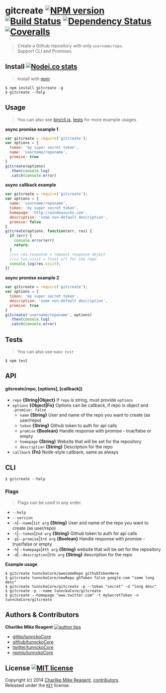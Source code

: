 # gitcreate [![NPM version][npmjs-shields]][npmjs-url] [![Build Status][travis-img]][travis-url] [![Dependency Status][depstat-img]][depstat-url] [![Coveralls][coveralls-shields]][coveralls-url]
> Create a Github repository with only `username/repo`.  
Support CLI and Promises.

## Install [![Nodei.co stats][npmjs-install]][npmjs-url]
> Install with [npm](https://npmjs.org)

```
$ npm install gitcreate -g
$ gitcreate --help
```

## Usage
> You can also see [bin/cli.js](./bin/cli.js), [tests](./test/test.js) for more example usages

**async promise example 1**
```js
var gitcreate = require('gitcreate');
var options = {
  token: 'my super secret token',
  name: 'username/reponame',
  promise: true
}
gitcreate(options)
  .then(console.log)
  .catch(console.error)
```

**async callback example**
```js
var gitcreate = require('gitcreate');
var options = {
  name: 'username/reponame',
  token: 'my super secret token',
  homepage: 'http://windowsucks.com',
  description: 'some non-default description',
  promise: false
}
gitcreate(options, function(err, res) {
  if (err) {
    console.error(err)
    return;
  }
  //=> res.response = request response object
  //=> res.visit = final url for the repo
  console.log(res.visit);
})
```

**async promise example 2**
```js
var gitcreate = require('gitcreate');
var options = {
  token: 'my super secret token',
  description: 'some non-default description',
  promise: true
}
gitcreate('username/reponame', options)
  .then(console.log)
  .catch(console.error)
```


## Tests
> You can also use `make test`

```
$ npm test
```


## API

#### gitcreate(repo, [options], [callback])
- `repo` **{String|Object}** If `repo` is string, must provide `options`
- `options` **{Object|Fn}** Options can be callback, if repo is object and `.promise: false`
  - `name` **{String}** User and name of the repo you want to create (as user/repo)
  - `token` **{String}** Github token to auth for api calls
  - `promise` **{Boolean}** Handle response with promise - true/false or empty
  - `homepage` **{String}** Website that will be set for the repository
  - `description` **{String}** Description for the repo
- `callback` **{Fn}** Node-style callback, same as always


## CLI
```
$ gitcreate --help
```

### Flags
> Flags can be used in any order.

- `--help`
- `--version`
- `-n`|`--name`|`1st arg` **{String}** User and name of the repo you want to create (as user/repo)
- `-t`|`--token`|`2nd arg` **{String}** Github token to auth for api calls
- `-p`|`--promise`|`3rd arg` **{Boolean}** Handle response with promise - true/false or empty
- `-h`|`--homepage`|`4th arg` **{String}** website that will be set for the repository
- `-d`|`--description`|`5th arg` **{String}** description for the repo

**Example usage**
```
$ gitcreate tunnckoCore/awesomeRepo githubTokenHere
$ gitcreate tunnckoCore/newRepo ghToken false google.com "some long desc"
$ gitcreate tunnckoCore/gitcreate -p --token "secret" -d "long desc"
$ gitcreate -p --name tunnckoCore/gitcreate
$ gitcreate --homepage "www.twitter.com" -t mySecretToken -n tunnckoCore/gitcreate
```


## Authors & Contributors

**Charlike Mike Reagent** [![author tips][author-gittip-img]][author-gittip]
+ [gittip/tunnckoCore][author-gittip]
+ [github/tunnckoCore][author-github]
+ [twitter/tunnckoCore][author-twitter]
+ [npmjs/tunnckoCore][author-npmjs]


## License [![MIT license][license-img]][license-url]
Copyright (c) 2014 [Charlike Mike Reagent][author-website], [contributors](https://github.com/tunnckoCore/gitcreate/graphs/contributors).  
Released under the [`MIT`][license-url] license.


[npmjs-url]: http://npm.im/gitcreate
[npmjs-shields]: http://img.shields.io/npm/v/gitcreate.svg
[npmjs-install]: https://nodei.co/npm/gitcreate.svg?mini=true

[coveralls-url]: https://coveralls.io/r/tunnckoCore/gitcreate?branch=master
[coveralls-shields]: https://img.shields.io/coveralls/tunnckoCore/gitcreate.svg

[license-url]: https://github.com/tunnckoCore/gitcreate/blob/master/license.md
[license-img]: http://img.shields.io/badge/license-MIT-blue.svg

[travis-url]: https://travis-ci.org/tunnckoCore/gitcreate
[travis-img]: https://travis-ci.org/tunnckoCore/gitcreate.svg?branch=master

[depstat-url]: https://david-dm.org/tunnckoCore/gitcreate
[depstat-img]: https://david-dm.org/tunnckoCore/gitcreate.svg

[author-gittip-img]: http://img.shields.io/gittip/tunnckoCore.svg
[author-gittip]: https://www.gittip.com/tunnckoCore
[author-github]: https://github.com/tunnckoCore
[author-twitter]: https://twitter.com/tunnckoCore

[author-website]: http://www.whistle-bg.tk
[author-npmjs]: https://npmjs.org/~tunnckocore

